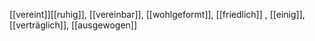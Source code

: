 [[vereint]][[ruhig]], [[vereinbar]], [[wohlgeformt]], [[friedlich]]
, [[einig]], [[verträglich]], [[ausgewogen]]